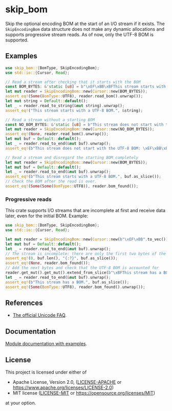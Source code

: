 # skip_bom

Skip the optional encoding BOM at the start of an I/O stream if it exists.
The `SkipEncodingBom` data structure does not make any dynamic allocations and supports progressive stream reads.
As of now, only the UTF-8 BOM is supported.

## Examples

```rust
use skip_bom::{BomType, SkipEncodingBom};
use std::io::{Cursor, Read};

// Read a stream after checking that it starts with the BOM
const BOM_BYTES: &'static [u8] = b"\xEF\xBB\xBFThis stream starts with a UTF-8 BOM.";
let mut reader = SkipEncodingBom::new(Cursor::new(BOM_BYTES));
assert_eq!(Some(BomType::UTF8), reader.read_bom().unwrap());
let mut string = Default::default();
let _ = reader.read_to_string(&mut string).unwrap();
assert_eq!("This stream starts with a UTF-8 BOM.", &string);

// Read a stream without a starting BOM
const NO_BOM_BYTES: &'static [u8] = b"This stream does not start with the UTF-8 BOM: \xEF\xBB\xBF.";
let mut reader = SkipEncodingBom::new(Cursor::new(NO_BOM_BYTES));
assert_eq!(None, reader.read_bom().unwrap());
let mut buf = Default::default();
let _ = reader.read_to_end(&mut buf).unwrap();
assert_eq!(b"This stream does not start with the UTF-8 BOM: \xEF\xBB\xBF.", buf.as_slice());

// Read a stream and disregard the starting BOM completely
let mut reader = SkipEncodingBom::new(Cursor::new(BOM_BYTES));
let mut buf = Default::default();
let _ = reader.read_to_end(&mut buf).unwrap();
assert_eq!(b"This stream starts with a UTF-8 BOM.", buf.as_slice());
// Check the BOM after the read is over.
assert_eq!(Some(Some(BomType::UTF8)), reader.bom_found());
```

### Progressive reads

This crate supports I/O streams that are incomplete at first and receive data later, even for the initial BOM. Example:

```rust
use skip_bom::{BomType, SkipEncodingBom};
use std::io::{Cursor, Read};

let mut reader = SkipEncodingBom::new(Cursor::new(b"\xEF\xBB".to_vec()));
let mut buf = Default::default();
let _ = reader.read_to_end(&mut buf).unwrap();
// The stream is incomplete: there are only the first two bytes of the BOM yet
assert_eq!(0, buf.len(), "{:?}", buf.as_slice());
assert_eq!(None, reader.bom_found());
// Add the next bytes and check that the UTF-8 BOM is accounted for
reader.get_mut().get_mut().extend_from_slice(b"\xBFThis stream has a BOM.");
let _ = reader.read_to_end(&mut buf).unwrap();
assert_eq!(b"This stream has a BOM.", buf.as_slice());
assert_eq!(Some(BomType::UTF8), reader.bom_found().unwrap());
```

## References

* [The official Unicode FAQ](https://www.unicode.org/faq/utf_bom.html).

## Documentation

[Module documentation with examples](https://docs.rs/skip_bom).

## License

This project is licensed under either of

 * Apache License, Version 2.0, ([LICENSE-APACHE](LICENSE-APACHE) or
   https://www.apache.org/licenses/LICENSE-2.0)
 * MIT license ([LICENSE-MIT](LICENSE-MIT) or
   https://opensource.org/licenses/MIT)

at your option.
